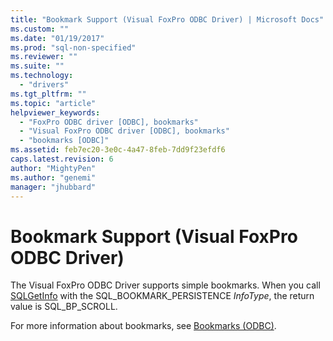 ```yaml
---
title: "Bookmark Support (Visual FoxPro ODBC Driver) | Microsoft Docs"
ms.custom: ""
ms.date: "01/19/2017"
ms.prod: "sql-non-specified"
ms.reviewer: ""
ms.suite: ""
ms.technology: 
  - "drivers"
ms.tgt_pltfrm: ""
ms.topic: "article"
helpviewer_keywords: 
  - "FoxPro ODBC driver [ODBC], bookmarks"
  - "Visual FoxPro ODBC driver [ODBC], bookmarks"
  - "bookmarks [ODBC]"
ms.assetid: feb7ec20-3e0c-4a47-8feb-7dd9f23efdf6
caps.latest.revision: 6
author: "MightyPen"
ms.author: "genemi"
manager: "jhubbard"
---
```

# Bookmark Support (Visual FoxPro ODBC Driver)
The Visual FoxPro ODBC Driver supports simple bookmarks. When you call [SQLGetInfo](../../odbc/microsoft/sqlgetinfo-visual-foxpro-odbc-driver.md) with the SQL_BOOKMARK_PERSISTENCE *InfoType*, the return value is SQL_BP_SCROLL.  
  
 For more information about bookmarks, see [Bookmarks (ODBC)](../../odbc/reference/develop-app/bookmarks-odbc.md).
